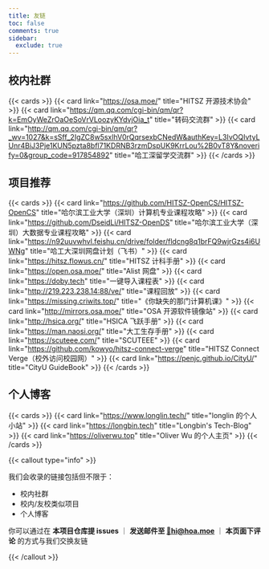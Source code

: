 ```yaml
---
title: 友链
toc: false
comments: true
sidebar:
  exclude: true
---
```


## 校内社群

{{< cards >}}
  {{< card link="https://osa.moe/" title="HITSZ 开源技术协会" >}}
  {{< card link="https://qm.qq.com/cgi-bin/qm/qr?k=EmOyWeZrOaOeSoVrVLoozyKYdvjOia_t" title="转码交流群" >}}
  {{< card link="http://qm.qq.com/cgi-bin/qm/qr?_wv=1027&k=sSff_2IgZC8w5sxlhV0rQqrsexbCNedW&authKey=L3IvOQIvtyLUnr4BiJ3Pje1KUN5pzta8bfl71KDRNB3rzmDspUK9KrrLou%2B0vT8Y&noverify=0&group_code=917854892" title="哈工深留学交流群" >}}
{{< /cards >}}

## 项目推荐

{{< cards >}}
  {{< card link="https://github.com/HITSZ-OpenCS/HITSZ-OpenCS" title="哈尔滨工业大学（深圳）计算机专业课程攻略" >}}
  {{< card link="https://github.com/DseidLi/HITSZ-OpenDS" title="哈尔滨工业大学（深圳）大数据专业课程攻略" >}}
  {{< card link="https://n92uuvwhvl.feishu.cn/drive/folder/fldcng8q1brFQ9wjrGzs4i6UWNg" title="哈工大深圳网盘计划（飞书）" >}}
  {{< card link="https://hitsz.flowus.cn/" title="HITSZ 计科手册" >}}
  {{< card link="https://open.osa.moe/" title="Alist 网盘" >}}
  {{< card link="https://doby.tech" title="一键导入课程表" >}}
  {{< card link="http://219.223.238.14:88/ve/" title="课程回放" >}}
  {{< card link="https://missing.criwits.top/" title="《你缺失的那门计算机课》" >}}
  {{< card link="http://mirrors.osa.moe/" title="OSA 开源软件镜像站" >}}
  {{< card link="http://hsica.org/" title="HSICA 飞跃手册" >}}
  {{< card link="https://man.naosi.org/" title="大工生存手册" >}}
  {{< card link="https://scuteee.com/" title="SCUTEEE" >}}
  {{< card link="https://github.com/kowyo/hitsz-connect-verge" title="HITSZ Connect Verge（校外访问校园网）" >}}
  {{< card link="https://penjc.github.io/CityU/" title="CityU GuideBook" >}}
{{< /cards >}}

## 个人博客

{{< cards >}}
  {{< card link="https://www.longlin.tech/" title="longlin 的个人小站" >}}
  {{< card link="https://longbin.tech" title="Longbin's Tech-Blog" >}}
  {{< card link="https://oliverwu.top" title="Oliver Wu 的个人主页" >}}
{{< /cards >}}

{{< callout type="info" >}}

我们会收录的链接包括但不限于：

- 校内社群
- 校内/友校类似项目
- 个人博客

你可以通过在 **本项目仓库提 issues** ｜ **发送邮件至 [📮hi@hoa.moe](mailto:hi@hoa.moe)** ｜ **本页面下评论** 的方式与我们交换友链

{{< /callout >}}
